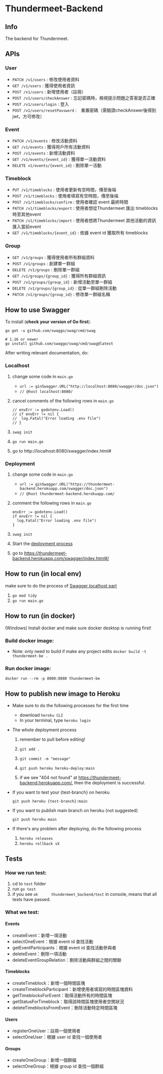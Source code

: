 # Thundermeet-Backend

## Info
The backend for Thundermeet. 

## APIs
### User
- `PATCH /v1/users` : 修改使用者資料
- `GET /v1/users` : 獲得使用者資訊
- `POST /v1/users` : 新增使用者（註冊）
- `POST /v1/users/checkAnswer` : 忘記密碼時，檢視提示問題之答案是否正確
- `POST /v1/users/login` : 登入
- `POST /v1/users/resetPassword` :　重置密碼（需驗證checkAnswer後得到jwt，方可修改） 

### Event
- `PATCH /v1/events` : 修改活動資料
- `GET /v1/events` : 獲得用戶所有活動資料
- `POST /v1/events` : 新增活動資料
- `GET /v1/events/{event_id}` : 獲得單一活動資料
- `DELETE v1/events/{event_id}` : 刪除單一活動

### Timeblock
- `PUT /v1/timeblocks` : 使用者更新有空時間，傳至後端
- `POST /v1/timeblocks` : 使用者填寫有空時間，傳至後端
- `POST /v1/timeblocks/confirm` : 使用者確認 event 最終時間
- `PATCH /v1/timeblocks/export` : 使用者想從Thundermeet 匯出 timeblocks 時至其他event
- `PATCH /v1/timeblocks/import` : 使用者想將Thundermeet 其他活動的資訊匯入當前event
- `GET /v1/timeblocks/{event_id}` : 依據 event id 獲取所有 timeblocks

### Group
- `GET /v1/groups` : 獲得使用者所有群組資料
- `POST /v1/groups` : 創建單一群組
- `DELETE /v1/groups` : 刪除單一群組
- `GET /v1/groups/{group_id}` : 獲得所有群組資訊
- `POST /v1/groups/{group_id}` : 新增活動至單一群組
- `DELETE /v1/groups/{group_id}` : 從單一群組刪除活動
- `PATCH /v1/groups/{group_id}` : 修改單一群組名稱

## How to use Swagger
<!-- 
ref. 
  - https://pkg.go.dev/github.com/swaggo/gin-swagger@v1.4.3#section-sourcefiles -->

To install (**check your version of Go first**):

```
go get -u github.com/swaggo/swag/cmd/swag

# 1.16 or newer
go install github.com/swaggo/swag/cmd/swag@latest
```

After writing relevant documentation, do:

### Localhost
1. change some code in `main.go`
    - `url := ginSwagger.URL("http://localhost:8080/swagger/doc.json")`
    - `// @host localhost:8080/`

2. cancel comments of the following rows in `main.go`
    ```
    // envErr := godotenv.Load()
    // if envErr != nil {
    //  log.Fatal("Error loading .env file")
    // }
    ```
2. `swag init`
3. `go run main.go`
4. go to http://localhost:8080/swagger/index.html# 

### Deployment
1. change some code in `main.go`
    - `url := ginSwagger.URL("https://thundermeet-backend.herokuapp.com/swagger/doc.json")`
    - `// @host thundermeet-backend.herokuapp.com/`

2. comment the following rows in `main.go`
    ```
    envErr := godotenv.Load()
    if envErr != nil {
      log.Fatal("Error loading .env file")
    }
    ```
2. `swag init`
3. Start the [deployment process](#How-to-publish-new-image-to-Heroku)
4. go to https://thundermeet-backend.herokuapp.com/swagger/index.html#/



## How to run (in local env)
make sure to do the process of [Swagger localhost part](#How-to-use-Swagger
)

1. `go mod tidy`
2. `go run main.go`

## How to run (in docker)

(Windows)
Install docker and make sure docker desktop is running first!

### Build docker image:

- Note: only need to build if make any project edits
  `docker build -t thundermeet-be .`

### Run docker image:

`docker run --rm -p 8080:8080 thundermeet-be`

## How to publish new image to Heroku
- Make sure to do the following processes for the first time
  - download `heroku CLI`
  - In your terminal, type `heroku login`
- The whole deployment process 
  1. remember to pull before editing!
  1.  `git add .`
  1. `git commit -m "message"`
  1. `git push heroku heroku-deploy:main`

  1. if we see "404 not found" at https://thundermeet-backend.herokuapp.com/, then the deployment is successful.

- If you want to test your {test-branch} on heroku

  `git push heroku {test-branch}:main`

- If you want to publish main branch on heroku (not suggested)

  `git push heroku main`

- If there's any problem after deploying, do the following process
  1. `heroku releases`
  1. `heroku rollback vX`

<!-- 理論上應該要有一個 fake server 測試所有 test branch，但我還沒做 QQ
可以參考這篇，有寫 CI 方法><
https://stackoverflow.com/questions/12756955/deploying-to-a-test-server-before-production-on-heroku -->


## Tests
### How we run test:

1. cd to ```test``` folder
2. run ```go test```
3. if you see ```ok      thundermeet_backend/test``` in console, means that all tests have passed.

### What we test:
#### Events
* createEvent：新增一項活動
* selectOneEvent：根據 event id 查找活動
* getEventParticipants：根據 event id 查找活動參與者
* deleteEvent：刪除一項活動
* deleteEventGroupRelation：刪除活動與群組之間的關聯
#### Timeblocks
* createTimeblock：新增一個時間區塊
* createTimeblockParticipant：新增使用者填寫的時間區塊資料
* getTimeblocksForEvent：取得活動所有的時間區塊
* getStatusForTimeblock：取得該時間區塊使用者空閒狀況
* deleteTimeblocksFromEvent：刪除活動特定時間區塊
#### Users
* registerOneUser：註冊一個使用者
* selectOneUser：根據 user id 查找一個使用者
#### Groups
* createOneGroup：新增一個群組
* selectOneGroup：根據 group id 查找一個群組

